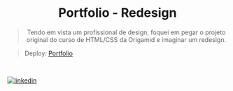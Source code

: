 <h1 align = 'center'>Portfolio - Redesign</h1>

> <p align = 'center'>Tendo em vista um profissional de design, foquei em pegar o projeto original do curso de HTML/CSS da Origamid e imaginar um redesign.</p>

> Deploy: [Portfolio](https://main--redesign-portfolio.netlify.app/)

</br>

[![linkedin](https://img.shields.io/badge/linkedin-0A66C2?style=for-the-badge&logo=linkedin&logoColor=white)](https://www.linkedin.com/)
